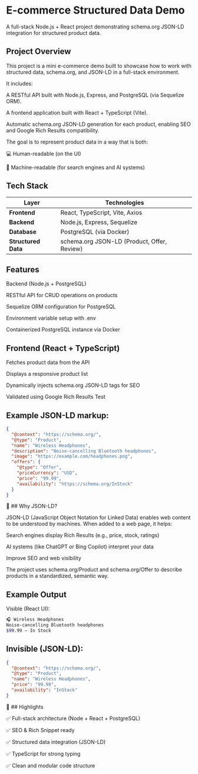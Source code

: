 # E-commerce Structured Data Demo

A full-stack Node.js + React project demonstrating schema.org JSON-LD integration for structured product data.

## Project Overview

This project is a mini e-commerce demo built to showcase how to work with structured data, schema.org, and JSON-LD in a full-stack environment.

It includes:

A RESTful API built with Node.js, Express, and PostgreSQL (via Sequelize ORM).

A frontend application built with React + TypeScript (Vite).

Automatic schema.org JSON-LD generation for each product, enabling SEO and Google Rich Results compatibility.

The goal is to represent product data in a way that is both:

💻 Human-readable (on the UI)

🧠 Machine-readable (for search engines and AI systems)

## Tech Stack
| Layer               | Technologies                                |
| ------------------- | ------------------------------------------- |
| **Frontend**        | React, TypeScript, Vite, Axios              |
| **Backend**         | Node.js, Express, Sequelize                 |
| **Database**        | PostgreSQL (via Docker)                     |
| **Structured Data** | schema.org JSON-LD (Product, Offer, Review) |

## Features
Backend (Node.js + PostgreSQL)

RESTful API for CRUD operations on products

Sequelize ORM configuration for PostgreSQL

Environment variable setup with .env

Containerized PostgreSQL instance via Docker

## Frontend (React + TypeScript)

Fetches product data from the API

Displays a responsive product list

Dynamically injects schema.org JSON-LD tags for SEO

Validated using Google Rich Results Test

## Example JSON-LD markup:

```json
{
  "@context": "https://schema.org/",
  "@type": "Product",
  "name": "Wireless Headphones",
  "description": "Noise-cancelling Bluetooth headphones",
  "image": "https://example.com/headphones.png",
  "offers": {
    "@type": "Offer",
    "priceCurrency": "USD",
    "price": "99.99",
    "availability": "https://schema.org/InStock"
  }
}

```

🧠 ## Why JSON-LD?

JSON-LD (JavaScript Object Notation for Linked Data) enables web content to be understood by machines.
When added to a web page, it helps:

Search engines display Rich Results (e.g., price, stock, ratings)

AI systems (like ChatGPT or Bing Copilot) interpret your data

Improve SEO and web visibility

The project uses schema.org/Product and schema.org/Offer to describe products in a standardized, semantic way.

## Example Output

Visible (React UI):

```bash
🎧 Wireless Headphones  
Noise-cancelling Bluetooth headphones  
$99.99 – In Stock

```

## Invisible (JSON-LD):
```json
{
  "@context": "https://schema.org/",
  "@type": "Product",
  "name": "Wireless Headphones",
  "price": "99.99",
  "availability": "InStock"
}

```

🚀 ## Highlights

✅ Full-stack architecture (Node + React + PostgreSQL)

✅ SEO & Rich Snippet ready

✅ Structured data integration (JSON-LD)

✅ TypeScript for strong typing

✅ Clean and modular code structure

